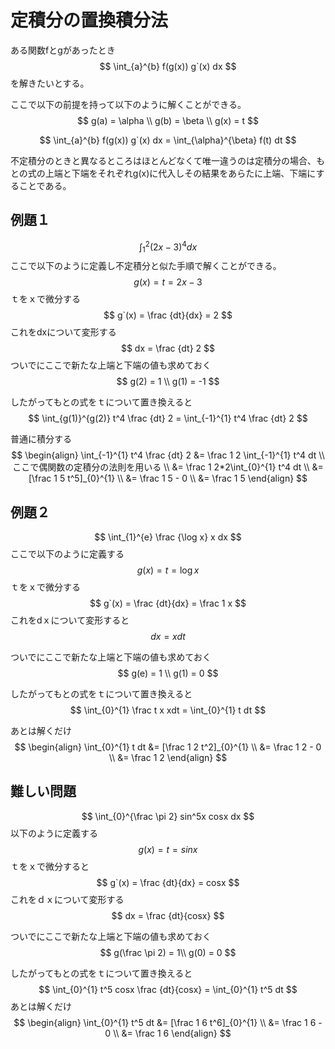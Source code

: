 # 定積分の置換積分法
ある関数fとgがあったとき
$$
\int_{a}^{b} f(g(x)) g`(x) dx 
$$
を解きたいとする。

ここで以下の前提を持って以下のように解くことができる。
$$
g(a) = \alpha \\
g(b) = \beta \\
g(x) = t
$$

$$
\int_{a}^{b} f(g(x)) g`(x) dx = \int_{\alpha}^{\beta} f(t) dt
$$

不定積分のときと異なるところはほとんどなくて唯一違うのは定積分の場合、もとの式の上端と下端をそれぞれg(x)に代入しその結果をあらたに上端、下端にすることである。

## 例題１
$$
\int_{1}^{2} (2x-3)^4 dx
$$
ここで以下のように定義し不定積分と似た手順で解くことができる。
$$
g(x) = t = 2x-3
$$
ｔをｘで微分する
$$
g`(x) = \frac {dt}{dx} = 2
$$
これをdxについて変形する
$$
dx = \frac {dt} 2
$$
ついでにここで新たな上端と下端の値も求めておく
$$
g(2) = 1 \\
g(1) = -1
$$

したがってもとの式をｔについて置き換えると
$$
\int_{g(1)}^{g(2)} t^4 \frac {dt} 2 = \int_{-1}^{1} t^4 \frac {dt} 2
$$

普通に積分する
$$
\begin{align}
\int_{-1}^{1} t^4 \frac {dt} 2 &= \frac 1 2 \int_{-1}^{1} t^4 dt \\
ここで偶関数の定積分の法則を用いる \\
&= \frac 1 2*2\int_{0}^{1} t^4 dt \\
&= [\frac 1 5 t^5]_{0}^{1} \\
&= \frac 1 5 - 0 \\
&= \frac 1 5
\end{align}
$$

## 例題２
$$
\int_{1}^{e} \frac {\log x} x dx
$$
ここで以下のように定義する
$$
g(x) = t = \log x
$$
ｔをｘで微分する
$$
g`(x) = \frac {dt}{dx} = \frac 1 x
$$
これをdｘについて変形すると
$$
dx = x dt
$$

ついでにここで新たな上端と下端の値も求めておく
$$
g(e) = 1 \\
g(1) = 0
$$

したがってもとの式をｔについて置き換えると
$$
\int_{0}^{1} \frac t x xdt = \int_{0}^{1} t dt
$$

あとは解くだけ
$$
\begin{align}
\int_{0}^{1} t dt &= [\frac 1 2 t^2]_{0}^{1} \\
&= \frac 1 2 - 0 \\
&= \frac 1 2
\end{align}
$$

## 難しい問題
$$
\int_{0}^{\frac \pi 2} sin^5x cosx dx
$$
以下のように定義する
$$
g(x) = t = sinx
$$
ｔをｘで微分すると
$$
g`(x) = \frac {dt}{dx} = cosx
$$
これをｄｘについて変形する
$$
dx = \frac {dt}{cosx}
$$

ついでにここで新たな上端と下端の値も求めておく
$$
g(\frac \pi 2) = 1\\
g(0) = 0
$$

したがってもとの式をｔについて置き換えると
$$
\int_{0}^{1} t^5 cosx \frac {dt}{cosx} = \int_{0}^{1} t^5 dt
$$
あとは解くだけ
$$
\begin{align}
\int_{0}^{1} t^5 dt &= [\frac 1 6 t^6]_{0}^{1} \\
&= \frac 1 6 - 0 \\
&= \frac 1 6
\end{align}
$$